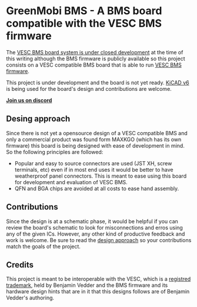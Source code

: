# GreenMobi BMS - A BMS board compatible with the VESC BMS firmware

The [VESC BMS board system is under closed development](https://vesc-project.com/node/311) at the time of this writing although the BMS firmware is publicly available so this project consists on a VESC compatible BMS board that is able to run [VESC BMS firmware](https://github.com/vedderb/vesc_bms_fw).

This project is under development and the board is not yet ready. [KiCAD v6](https://www.kicad.org/) is being used for the board's design and contributions are welcome.

[**Join us on discord**](https://discord.gg/AxKemSxhaV)

## Desing approach

Since there is not yet a opensource design of a VESC compatible BMS and only a commercial product was found form MAXKGO (which has its own firmware) this board is being designed with ease of development in mind. So the following principles are followed:

- Popular and easy to source connectors are used (JST XH, screw terminals, etc) even if in most end uses it would be better to have weatherproof panel connectors. This is meant to ease using this board for development and evaluation of VESC BMS.
- QFN and BGA chips are avoided at all costs to ease hand assembly.

## Contributions

Since the design is at a schematic phase, it would be helpful if you can review the board's schematic to look for misconnections and erros using any of the given ICs. However, any other kind of productive feedback and work is welcome. Be sure to read the [design approach](#desing-approach) so your contributions match the goals of the project.

## Credits

This project is meant to be interoperable with the VESC, which is a [registred trademark](https://vesc-project.com/trademark_policies), held by Benjamin Vedder and the BMS firmware and its hardware design hints that are in it that this designs follows are of Benjamin Vedder's authoring.